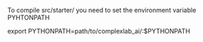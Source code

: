 To compile src/starter/ you need to set the environment variable PYHTONPATH

  export PYTHONPATH=path/to/complexlab_ai/:$PYTHONPATH
